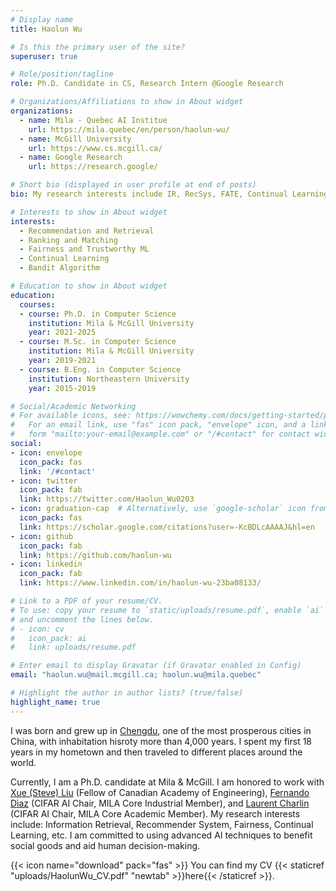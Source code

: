 ```yaml
---
# Display name
title: Haolun Wu

# Is this the primary user of the site?
superuser: true

# Role/position/tagline
role: Ph.D. Candidate in CS, Research Intern @Google Research

# Organizations/Affiliations to show in About widget
organizations:
  - name: Mila - Quebec AI Institue
    url: https://mila.quebec/en/person/haolun-wu/
  - name: McGill University
    url: https://www.cs.mcgill.ca/
  - name: Google Research
    url: https://research.google/

# Short bio (displayed in user profile at end of posts)
bio: My research interests include IR, RecSys, FATE, Continual Learning etc. I am commited to using AI techniques for benefiting data-driven decision-making in human lives.

# Interests to show in About widget
interests:
  - Recommendation and Retrieval
  - Ranking and Matching
  - Fairness and Trustworthy ML
  - Continual Learning
  - Bandit Algorithm

# Education to show in About widget
education:
  courses:
  - course: Ph.D. in Computer Science
    institution: Mila & McGill University
    year: 2021-2025
  - course: M.Sc. in Computer Science
    institution: Mila & McGill University
    year: 2019-2021
  - course: B.Eng. in Computer Science
    institution: Northeastern University
    year: 2015-2019

# Social/Academic Networking
# For available icons, see: https://wowchemy.com/docs/getting-started/page-builder/#icons
#   For an email link, use "fas" icon pack, "envelope" icon, and a link in the
#   form "mailto:your-email@example.com" or "/#contact" for contact widget.
social:
- icon: envelope
  icon_pack: fas
  link: '/#contact'
- icon: twitter
  icon_pack: fab
  link: https://twitter.com/Haolun_Wu0203
- icon: graduation-cap  # Alternatively, use `google-scholar` icon from `ai` icon pack
  icon_pack: fas
  link: https://scholar.google.com/citations?user=-KcBDLcAAAAJ&hl=en
- icon: github
  icon_pack: fab
  link: https://github.com/haolun-wu
- icon: linkedin
  icon_pack: fab
  link: https://www.linkedin.com/in/haolun-wu-23ba08133/

# Link to a PDF of your resume/CV.
# To use: copy your resume to `static/uploads/resume.pdf`, enable `ai` icons in `params.toml`, 
# and uncomment the lines below.
# - icon: cv
#   icon_pack: ai
#   link: uploads/resume.pdf

# Enter email to display Gravatar (if Gravatar enabled in Config)
email: "haolun.wu@mail.mcgill.ca; haolun.wu@mila.quebec"

# Highlight the author in author lists? (true/false)
highlight_name: true
---
```


I was born and grew up in [Chengdu](https://en.wikipedia.org/wiki/Chengdu), one of the most prosperous cities in China, with inhabitation hisroty more than 4,000 years. I spent my first 18 years in my hometown and then traveled to different places around the world. 

Currently, I am a Ph.D. candidate at Mila & McGill. I am honored to work with [Xue (Steve) Liu](https://mila.quebec/en/person/xue-liu/) (Fellow of Canadian Academy of Engineering), [Fernando Diaz](https://841.io/) (CIFAR AI Chair, MILA Core Industrial Member), and [Laurent Charlin](http://www.cs.toronto.edu/~lcharlin/) (CIFAR AI Chair, MILA Core Academic Member).
My research interests include: Information Retrieval, Recommender System, Fairness, Continual Learning, etc.
I am committed to using advanced AI techniques to benefit social goods and aid human decision-making.



{{< icon name="download" pack="fas" >}} You can find my CV {{< staticref "uploads/HaolunWu_CV.pdf" "newtab" >}}here{{< /staticref >}}.
